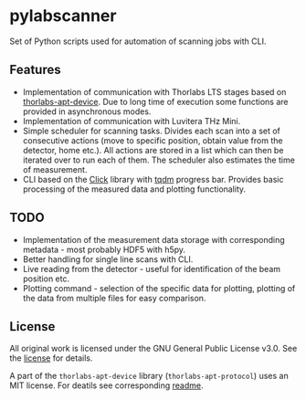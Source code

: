 # pylabscanner
Set of Python scripts used for automation of scanning jobs with CLI.

## Features
- Implementation of communication with Thorlabs LTS stages based on [thorlabs-apt-device](https://gitlab.com/ptapping/thorlabs-apt-device). Due to long time of execution some functions are provided in asynchronous modes.
- Implementation of communication with Luvitera THz Mini.
- Simple scheduler for scanning tasks. Divides each scan into a set of consecutive actions (move to specific position, obtain value from the detector, home etc.). All actions are stored in a list which can then be iterated over to run each of them. The scheduler also estimates the time of measurement.
- CLI based on the [Click](https://click.palletsprojects.com/) library with [tqdm](https://tqdm.github.io/) progress bar. Provides basic processing of the measured data and plotting functionality.

## TODO
- Implementation of the measurement data storage with corresponding metadata - most probably HDF5 with h5py.
- Better handling for single line scans with CLI.
- Live reading from the detector - useful for identification of the beam position etc.
- Plotting command - selection of the specific data for plotting, plotting of the data from multiple files for easy comparison.

## License
All original work is licensed under the GNU General Public License v3.0. See the [license](LICENSE.txt) for details.

A part of the `thorlabs-apt-device` library (`thorlabs-apt-protocol`) uses an MIT license. For deatils see corresponding [readme](https://gitlab.com/ptapping/thorlabs-apt-device/-/blob/main/README.rst).
